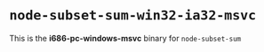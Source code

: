 # `node-subset-sum-win32-ia32-msvc`

This is the **i686-pc-windows-msvc** binary for `node-subset-sum`
